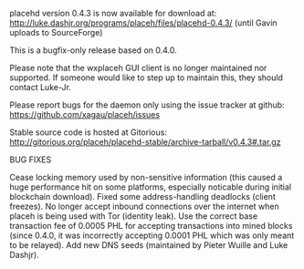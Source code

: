 placehd version 0.4.3 is now available for download at:
http://luke.dashjr.org/programs/placeh/files/placehd-0.4.3/ (until Gavin uploads to SourceForge)

This is a bugfix-only release based on 0.4.0.

Please note that the wxplaceh GUI client is no longer maintained nor supported. If someone would like to step up to maintain this, they should contact Luke-Jr.

Please report bugs for the daemon only using the issue tracker at github:
https://github.com/xagau/placeh/issues

Stable source code is hosted at Gitorious:
http://gitorious.org/placeh/placehd-stable/archive-tarball/v0.4.3#.tar.gz

BUG FIXES

Cease locking memory used by non-sensitive information (this caused a huge performance hit on some platforms, especially noticable during initial blockchain download).
Fixed some address-handling deadlocks (client freezes).
No longer accept inbound connections over the internet when placeh is being used with Tor (identity leak).
Use the correct base transaction fee of 0.0005 PHL for accepting transactions into mined blocks (since 0.4.0, it was incorrectly accepting 0.0001 PHL which was only meant to be relayed).
Add new DNS seeds (maintained by Pieter Wuille and Luke Dashjr).

